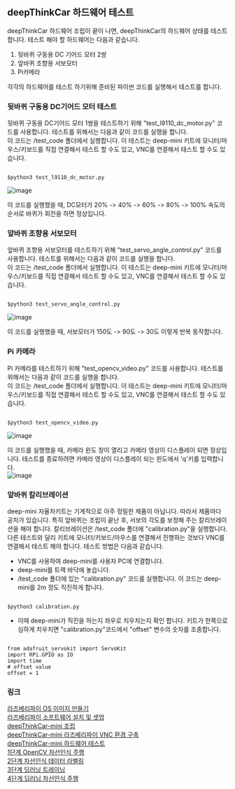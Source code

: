 
## deepThinkCar 하드웨어 테스트
deepThinkCar 하드웨어 조립이 끝이 나면, deepThinkCar의 하드웨어 상태를 테스트 합니다. 테스트 해야 할 하드웨어는 다음과 같습니다. 

1. 뒷바퀴 구동용 DC 기어드 모터 2쌍 
2. 앞바퀴 조향용 서보모터 
3. Pi카메라 

각각의 하드웨어를 테스트 하기위해 준비된 파이썬 코드를 실행해서 테스트를 합니다.  

### 뒷바퀴 구동용 DC기어드 모터 테스트 
뒷바퀴 구동용 DC기어드 모터 1쌍을 테스트하기 위해 "test_l9110_dc_motor.py" 코드를 사용합니다. 테스트를 위해서는 다음과 같이 코드를 실행을 합니다.   
이 코드는 /test_code 폴더에서 실행합니다. 이 테스트는 deep-mini 키트에 모니터/마우스/키보드를 직접 연결해서 테스트 할 수도 있고, VNC를 연결해서 테스트 할 수도 있습니다. 
<pre><code>
$python3 test_l9110_dc_motor.py
</code></pre>
![image](https://user-images.githubusercontent.com/76054530/127595231-5bfaeabf-d835-4dd6-acfd-c98bdf4a9774.png)

이 코드를 실행했을 때, DC모터가 20% -> 40% -> 60% -> 80% -> 100% 속도의 순서로 바퀴가 회전을 하면 정상입니다. 

### 앞바퀴 조향용 서보모터 
앞바퀴 조향용 서보모터를 테스트하기 위해 "test_servo_angle_control.py" 코드를 사용합니다. 테스트를 위해서는 다음과 같이 코드를 실행을 합니다.    
이 코드는 /test_code 폴더에서 실행합니다. 이 테스트는 deep-mini 키트에 모니터/마우스/키보드를 직접 연결해서 테스트 할 수도 있고, VNC를 연결해서 테스트 할 수도 있습니다. 
<pre><code>
$python3 test_servo_angle_control.py
</code></pre>
![image](https://user-images.githubusercontent.com/76054530/127595570-dc9493eb-3201-4b46-b730-e75b603b925b.png)

이 코드를 실행했을 때, 서보모터가 150도 -> 90도 -> 30도 이렇게 반복 동작합니다. 

### Pi 카메라 
Pi 카메라를 테스트하기 위해 "test_opencv_video.py" 코드를 사용합니다. 테스트를 위해서는 다음과 같이 코드를 실행을 합니다.    
이 코드는 /test_code  폴더에서 실행합니다. 이 테스트는 deep-mini 키트에 모니터/마우스/키보드를 직접 연결해서 테스트 할 수도 있고, VNC를 연결해서 테스트 할 수도 있습니다.   
<pre><code>
$python3 test_opencv_video.py
</code></pre>
![image](https://user-images.githubusercontent.com/76054530/127595646-7c19f192-9d07-44e1-8b32-131989db6b3f.png)

이 코드를 실행했을 때, 카메라 윈도 창이 열리고 카메라 영상이 디스플레이 되면 정상입니다. 테스트를 종료하려면 카메라 영상이 디스플레이 되는 윈도에서 'q'키를 입력합니다.     
![image](https://user-images.githubusercontent.com/76054530/127595713-3f3bca11-f36a-405d-a12a-bb0930180849.png)

### 앞바퀴 칼리브레이션 
deep-mini 자율차키트는 기계적으로 아주 정밀한 제품이 아닙니다. 따라서 제품마다 공차가 있습니다. 특히 앞바퀴는 조립이 끝난 후, 서보의 각도를 보정해 주는 칼리브레이션을 해야 합니다. 칼리브레이션은 /test_code 폴더에 "calibration.py"을 실행합니다. 다른 테스트와 달리 키트에 모니터/키보드/마우스를 연결해서 진행하는 것보다 VNC를 연결해서 테스트 해야 합니다. 테스트 방법은 다음과 같습니다. 

- VNC를 사용하여 deep-mini를 사용자 PC에 연결합니다. 
- deep-mini를 트랙 바닥에 놓습니다.  
- /test_code 폴더에 있는 "calibration.py" 코드를 실행합니다. 이 코드는 deep-mini를 2m 정도 직진하게 합니다. 
<pre><code>
$python3 calibration.py
</code></pre>
- 이때 deep-mini가 직진을 하는지 좌우로 치우치는지 확인 합니다. 키트가 한쪽으로 심하게 치우치면 "calibration.py"코드에서 "offset" 변수의 숫자를 조종합니다.
<pre><code>
from adafruit_servokit import ServoKit
import RPi.GPIO as IO
import time
# offset value 
offset = 1
</code></pre>


### 링크
[라즈베리파이 OS 이미지 만들기](https://jd-edu.github.io/deepThinkCar_mini/doc/os)      
[라즈베리파이 소프트웨어 설치 및 셋업](https://jd-edu.github.io/deepThinkCar_mini/doc/setup)       
[deepThinkCar-mini 조립](https://jd-edu.github.io/deepThinkCar_mini/doc/assembly)   
[deepThinkCar-mini 라즈베리파이 VNC 환경 구축](https://jd-edu.github.io/deepThinkCar_mini/doc/vnc)     
[deepThinkCar-mini 하드웨어 테스트](https://jd-edu.github.io/deepThinkCar_mini/doc/hardware)     
[1단계 OpenCV 차선인식 주행](https://jd-edu.github.io/deepThinkCar_mini/doc/step_1)        
[2단계 차선인식 데이터 라벨링](https://jd-edu.github.io/deepThinkCar_mini/doc/step_2)      
[3단계 딥러닝 트레이닝](https://jd-edu.github.io/deepThinkCar_mini/doc/step_3)     
[4단계 딥러닝 차선인식 주행](https://jd-edu.github.io/deepThinkCar_mini/doc/step_4)    

